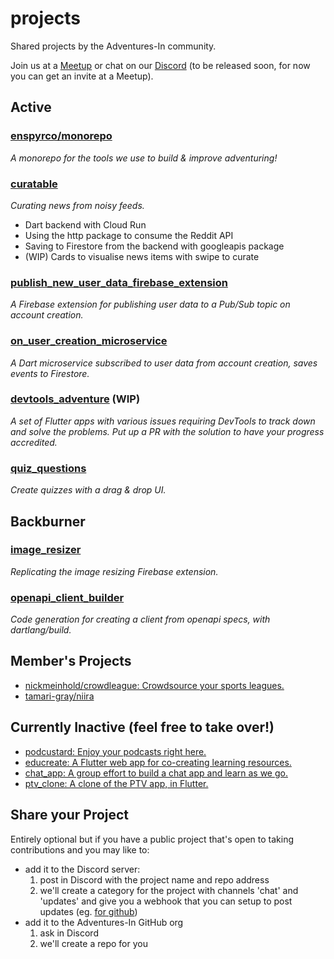 # projects

Shared projects by the Adventures-In community.

Join us at a [Meetup](https://www.meetup.com/Adventures-in-Flutter-Firebase) or chat on our [Discord]() (to be released soon, for now you can get an invite at a Meetup).

## Active

### [enspyrco/monorepo](https://github.com/enspyrco/monorepo)

*A monorepo for the tools we use to build & improve adventuring!*

### [curatable](https://github.com/adventures-in/curatable)

*Curating news from noisy feeds.*
- Dart backend with Cloud Run
- Using the http package to consume the Reddit API
- Saving to Firestore from the backend with googleapis package
- (WIP) Cards to visualise news items with swipe to curate

### [publish_new_user_data_firebase_extension](https://github.com/adventures-in/publish_new_user_data_firebase_extension)

*A Firebase extension for publishing user data to a Pub/Sub topic on account creation.*

### [on_user_creation_microservice](https://github.com/adventures-in/on_user_creation_microservice)

*A Dart microservice subscribed to user data from account creation, saves events to Firestore.*

### [devtools_adventure](https://github.com/adventures-in/devtools_adventure) (WIP)

*A set of Flutter apps with various issues requiring DevTools to track down and solve the problems. Put up a PR with the solution to have your progress accredited.*

### [quiz_questions](https://github.com/adventures-in/quiz_questions)

*Create quizzes with a drag & drop UI.*

## Backburner

### [image_resizer](https://github.com/Adventures-In/image_resizer)

*Replicating the image resizing Firebase extension.*

### [openapi_client_builder](https://github.com/Adventures-In/openapi_client_builder)

*Code generation for creating a client from openapi specs, with dartlang/build.*

## Member's Projects 

- [nickmeinhold/crowdleague: Crowdsource your sports leagues.](https://github.com/nickmeinhold/crowdleague) 
- [tamari-gray/niira](https://github.com/tamari-gray/niira)

## Currently Inactive (feel free to take over!) 
- [podcustard: Enjoy your podcasts right here.](https://github.com/Adventures-In/podcustard) 
- [educreate: A Flutter web app for co-creating learning resources.](https://github.com/Adventures-In/educreate)
- [chat_app: A group effort to build a chat app and learn as we go.](https://github.com/Adventures-In/chat_app) 
- [ptv_clone: A clone of the PTV app, in Flutter.](https://github.com/Adventures-In/ptv_clone)

## Share your Project

Entirely optional but if you have a public project that's open to taking contributions and you may like to:
- add it to the Discord server:
  1. post in Discord with the project name and repo address
  2. we'll create a category for the project with channels 'chat' and 'updates' and give you a webhook that you can setup to post updates (eg. [for github](https://gist.github.com/jagrosh/5b1761213e33fc5b54ec7f6379034a22))
- add it to the Adventures-In GitHub org
  1. ask in Discord
  2. we'll create a repo for you
